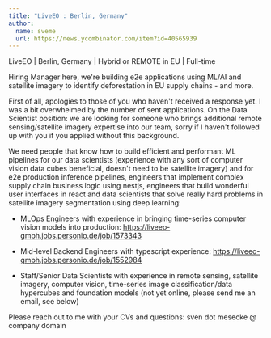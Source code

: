 ```yaml
---
title: "LiveEO : Berlin, Germany"
author:
  name: sveme
  url: https://news.ycombinator.com/item?id=40565939
---
```

LiveEO | Berlin, Germany | Hybrid or REMOTE in EU | Full-time

Hiring Manager here, we&#x27;re building e2e applications using ML&#x2F;AI and satellite imagery to identify deforestation in EU supply chains - and more.

First of all, apologies to those of you who haven&#x27;t received a response yet. I was a bit overwhelmed by the number of sent applications. On the Data Scientist position: we are looking for someone who brings additional remote sensing&#x2F;satellite imagery expertise into our team, sorry if I haven&#x27;t followed up with you if you applied without this background.

We need people that know how to build efficient and performant ML pipelines for our data scientists (experience with any sort of computer vision data cubes beneficial, doesn&#x27;t need to be satellite imagery) and for e2e production inference pipelines, engineers that implement complex supply chain business logic using nestjs, engineers that build wonderful user interfaces in react and data scientists that solve really hard problems in satellite imagery segmentation using deep learning:

- MLOps Engineers with experience in bringing time-series computer vision models into production: <a href="https:&#x2F;&#x2F;liveeo-gmbh.jobs.personio.de&#x2F;job&#x2F;1573343" rel="nofollow">https:&#x2F;&#x2F;liveeo-gmbh.jobs.personio.de&#x2F;job&#x2F;1573343</a>

- Mid-level Backend Engineers with typescript experience: <a href="https:&#x2F;&#x2F;liveeo-gmbh.jobs.personio.de&#x2F;job&#x2F;1552984" rel="nofollow">https:&#x2F;&#x2F;liveeo-gmbh.jobs.personio.de&#x2F;job&#x2F;1552984</a>

- Staff&#x2F;Senior Data Scientists with experience in remote sensing, satellite imagery, computer vision, time-series image classification&#x2F;data hypercubes and foundation models (not yet online, please send me an email, see below)

Please reach out to me with your CVs and questions: sven dot mesecke @ company domain

